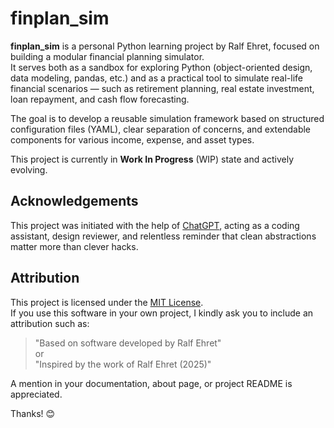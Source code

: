 # finplan_sim

**finplan_sim** is a personal Python learning project by Ralf Ehret, focused on building a modular financial planning simulator.  
It serves both as a sandbox for exploring Python (object-oriented design, data modeling, pandas, etc.) and as a practical tool to simulate real-life financial scenarios — such as retirement planning, real estate investment, loan repayment, and cash flow forecasting.

The goal is to develop a reusable simulation framework based on structured configuration files (YAML), clear separation of concerns, and extendable components for various income, expense, and asset types.

This project is currently in **Work In Progress** (WIP) state and actively evolving.

## Acknowledgements

This project was initiated with the help of [ChatGPT](https://openai.com/chatgpt), acting as a coding assistant, design reviewer, and relentless reminder that clean abstractions matter more than clever hacks.  

## Attribution

This project is licensed under the [MIT License](LICENSE).  
If you use this software in your own project, I kindly ask you to include an attribution such as:

> "Based on software developed by Ralf Ehret"  
> or  
> "Inspired by the work of Ralf Ehret (2025)"

A mention in your documentation, about page, or project README is appreciated.

Thanks! 😊
